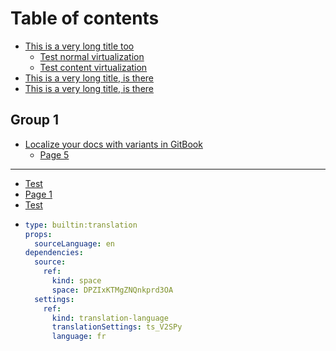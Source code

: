 # Table of contents

* [This is a very long title too](README.md)
  * [Test normal virtualization](readme/test-normal-virtualization.md)
  * [Test content virtualization](readme/test-content-virtualization.md)
* [This is a very long title, is there](page-1.md)
* [This is a very long title, is there](page-2.md)

## Group 1

* [Localize your docs with variants in GitBook](group-1/localize-your-docs-with-variants-in-gitbook.md)
  * [Page 5](group-1/page-3-123.md)

***

* [Test](group-1/page-3-123.md)
* [Page 1](page-1-1.md)
* [Test](group-1/page-3-123.md#header)
* ```yaml
  type: builtin:translation
  props:
    sourceLanguage: en
  dependencies:
    source:
      ref:
        kind: space
        space: DPZIxKTMgZNQnkprd3OA
    settings:
      ref:
        kind: translation-language
        translationSettings: ts_V2SPy
        language: fr
  ```
